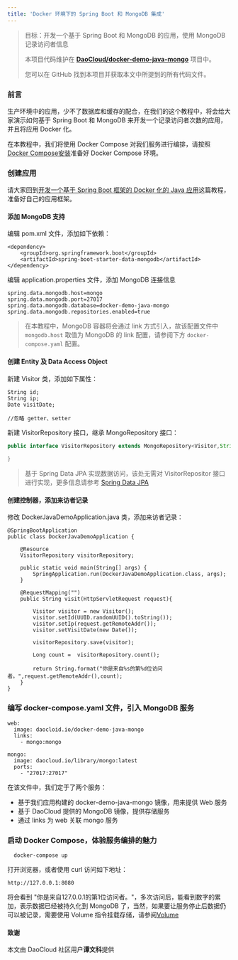 ```yaml
---
title: 'Docker 环境下的 Spring Boot 和 MongoDB 集成'
---
```


> 目标：开发一个基于 Spring Boot 和 MongoDB 的应用，使用 MongoDB 记录访问者信息
> 
> 本项目代码维护在 **[DaoCloud/docker-demo-java-mongo]()** 项目中。
>
> 您可以在 GitHub 找到本项目并获取本文中所提到的所有代码文件。

### 前言

生产环境中的应用，少不了数据库和缓存的配合，在我们的这个教程中，将会给大家演示如何基于 Spring Boot 和 MongoDB 来开发一个记录访问者次数的应用，并且将应用 Docker 化。

在本教程中，我们将使用 Docker Compose 对我们服务进行编排，请按照[Docker Compose安装]()准备好 Docker Compose 环境。

### 创建应用

请大家回到[开发一个基于 Spring Boot 框架的 Docker 化的 Java 应用]()这篇教程，准备好自己的应用框架。

#### 添加 MongoDB 支持

编辑 pom.xml 文件，添加如下依赖：
```
<dependency>
	<groupId>org.springframework.boot</groupId>
	<artifactId>spring-boot-starter-data-mongodb</artifactId>
</dependency>
```

编辑 application.properties 文件，添加 MongoDB 连接信息
```
spring.data.mongodb.host=mongo
spring.data.mongodb.port=27017
spring.data.mongodb.database=docker-demo-java-mongo
spring.data.mongodb.repositories.enabled=true
```

> 在本教程中，MongoDB 容器将会通过 link 方式引入，故该配置文件中 `mongodb.host` 取值为 MongoDB 的 link 配置，请参阅下方 `docker-compose.yaml` 配置。

#### 创建 Entity 及 Data Access Object

新建 Visitor 类，添加如下属性：
```
String id;
String ip;
Date visitDate;

//忽略 getter、setter
```

新建 VisitorRepository 接口，继承 MongoRepository 接口：
```java
public interface VisitorRepository extends MongoRepository<Visitor,String>{
	
}
```

> 基于 Spring Data JPA 实现数据访问，该处无需对 VisitorRepositor 接口进行实现，更多信息请参考 [Spring Data JPA](http://projects.spring.io/spring-data/)

#### 创建控制器，添加来访者记录

修改 DockerJavaDemoApplication.java 类，添加来访者记录：
```
@SpringBootApplication
public class DockerJavaDemoApplication {
	
	@Resource
    VisitorRepository visitorRepository;

    public static void main(String[] args) {
        SpringApplication.run(DockerJavaDemoApplication.class, args);
    }
	
	@RequestMapping("")
	public String visit(HttpServletRequest request){
		
		Visitor visitor = new Visitor();
        visitor.setId(UUID.randomUUID().toString());
        visitor.setIp(request.getRemoteAddr());
        visitor.setVisitDate(new Date());

        visitorRepository.save(visitor);

        Long count =  visitorRepository.count();

        return String.format("你是来自%s的第%d位访问者。",request.getRemoteAddr(),count);
	}
}
```

### 编写 docker-compose.yaml 文件，引入 MongoDB 服务

```
web:
  image: daocloid.io/docker-demo-java-mongo
  links:
    - mongo:mongo

mongo:
  image: daocloud.io/library/mongo:latest
  ports:
    - "27017:27017"

```

在该文件中，我们定于了两个服务：
- 基于我们应用构建的 docker-demo-java-mongo 镜像，用来提供 Web 服务
- 基于 DaoCloud 提供的 MongoDB 镜像，提供存储服务
- 通过 links 为 web 关联 mongo 服务

### 启动 Docker Compose，体验服务编排的魅力
```
  docker-compose up
```

打开浏览器，或者使用 curl 访问如下地址：
```
http://127.0.0.1:8080
```

将会看到 "你是来自127.0.0.1的第1位访问者。"，多次访问后，能看到数字的累加，表示数据已经被持久化到 MongoDB 了，当然，如果要让服务停止后数据仍可以被记录，需要使用 Volume 指令挂载存储，请参阅[Volume]()

#### 致谢

本文由 DaoCloud 社区用户**谭文科**提供